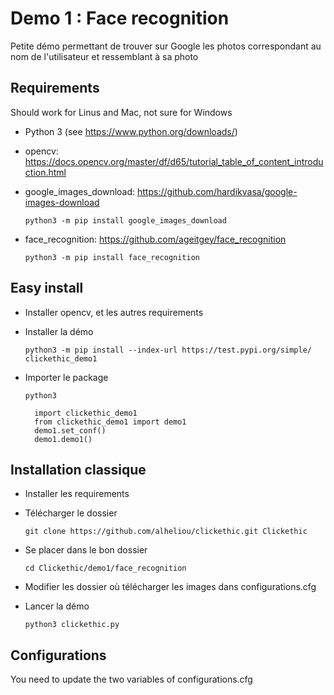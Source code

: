 # Demo 1 : Face recognition

Petite démo permettant de trouver sur Google les photos correspondant au nom de l'utilisateur et ressemblant à sa photo

## Requirements

Should work for Linus and Mac, not sure for Windows
* Python 3 (see https://www.python.org/downloads/)
* opencv:
    https://docs.opencv.org/master/df/d65/tutorial_table_of_content_introduction.html

* google_images_download:
    https://github.com/hardikvasa/google-images-download
    
    `python3 -m pip install google_images_download`

* face_recognition:
    https://github.com/ageitgey/face_recognition
    
    `python3 -m pip install face_recognition`

## Easy install 

* Installer opencv, et les autres requirements

* Installer la démo

    `python3 -m pip install --index-url https://test.pypi.org/simple/ clickethic_demo1`

* Importer le package

    `python3`

        import clickethic_demo1
        from clickethic_demo1 import demo1
        demo1.set_conf()
        demo1.demo1()

## Installation classique

* Installer les requirements

* Télécharger le dossier

    `git clone https://github.com/alheliou/clickethic.git Clickethic`

* Se placer dans le bon dossier

    `cd Clickethic/demo1/face_recognition`

* Modifier les dossier où télécharger les images dans configurations.cfg

* Lancer la démo

    `python3 clickethic.py`
    
## Configurations
You need to update the two variables of configurations.cfg


